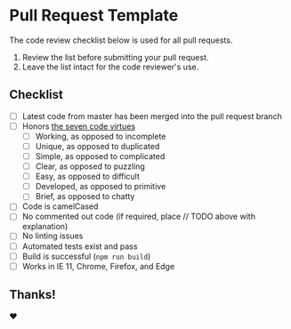 # Pull Request Template

The code review checklist below is used for all pull requests.

 1. Review the list before submitting your pull request.
 2. Leave the list intact for the code reviewer's use.

## Checklist

- [ ] Latest code from master has been merged into the pull request branch
- [ ] Honors [the seven code virtues](https://pragprog.com/magazines/2011-08/how-virtuous-is-your-code)
  - [ ] Working, as opposed to incomplete
  - [ ] Unique, as opposed to duplicated
  - [ ] Simple, as opposed to complicated
  - [ ] Clear, as opposed to puzzling
  - [ ] Easy, as opposed to difficult
  - [ ] Developed, as opposed to primitive
  - [ ] Brief, as opposed to chatty
- [ ] Code is camelCased
- [ ] No commented out code (if required, place // TODO above with explanation)
- [ ] No linting issues
- [ ] Automated tests exist and pass
- [ ] Build is successful (`npm run build`)
- [ ] Works in IE 11, Chrome, Firefox, and Edge

## Thanks!

:heart:
